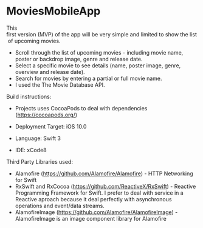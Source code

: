 # MoviesMobileApp

This first version (MVP) of the app will be very simple and limited to show the list of upcoming movies.

 - Scroll through the list of upcoming movies - including movie name, poster or backdrop image, genre and release date.
 - Select a specific movie to see details (name, poster image, genre, overview and release date).
 - Search for movies by entering a partial or full movie name.
 - I used the The Movie Database API.

Build instructions:
 - Projects uses CocoaPods to deal with dependencies (https://cocoapods.org/)

 - Deployment Target: iOS 10.0

 - Language: Swift 3

 - IDE: xCode8

Third Party Libraries used:

 - Alamofire (https://github.com/Alamofire/Alamofire) - HTTP Networking for Swift
 - RxSwift and RxCocoa (https://github.com/ReactiveX/RxSwift) - Reactive Programming Framework for Swift. I prefer to deal with service in a Reactive aproach because it deal perfectly with asynchronous operations and event/data streams. 
 - AlamofireImage (https://github.com/Alamofire/AlamofireImage) - AlamofireImage is an image component library for Alamofire
